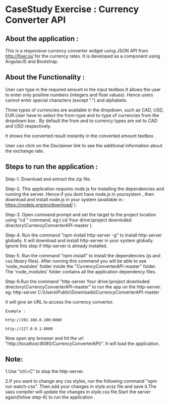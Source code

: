 # CaseStudy Exercise : Currency Converter API

## About the application : 

This is a responsive currency converter widget using JSON API from http://fixer.io/ for the currency rates.
It is developed as a component using AngularJS and Bootstrap.

## About the Functionality :

User can type in the required amount in the input textbox.It allows the user to enter only positive numbers (integers and float values). Hence users cannot enter special characters (except ".") and alphabets.

Three types of currencies are available in the dropdown, such as CAD, USD, EUR.User have to select the from-type and to-type of currencies from the dropdown box . By default the from and to currency types are set to CAD and USD respectively.

It shows the converted result instantly in the converted amount textbox .

User can click on the Disclaimer link to see the additional information about the exchange rate.

## Steps to run the application :

Step-1. Download and extract the zip file.

Step-2. This application requires node.js for installing the dependencies and running the server. Hence if you dont have node.js in yoursystem , then download and install node.js in your system (available in : https://nodejs.org/en/download/ ).

Step-3. Open command prompt and set the target to the project location using "cd <project location>" command. eg:( cd Your drive:\project downloded directory\CurrencyConverterAPI-master ). 

Step-4. Run the command "npm install http-server -g" to install http-server globally. It will download and install http-server in your system globally. Ignore this step if http-server is already installed.

Step-5. Run the command "npm install" to install the dependencies (js and css library files). After running this command you will be able to see 'node_modules' folder inside the "CurrencyConverterAPI-master" folder. The 'node_modules' folder contains all the application dependency files.

Step-6.Run the command "http-server Your drive:\project downloded directory\CurrencyConverterAPI-master" to run the app on the http-server.
eg: http-server C:\Users\Public\Downloads\CurrencyConverterAPI-master
    
It will give an URL to access the currency convertor.

    Example :
    
    http://192.168.0.100:8080
    
    http://127.0.0.1:8080

Now open any browser and hit the url "http://localhost:8080/CurrencyConverterAPI/". It will load the application.

## Note:
1.Use "ctrl+C" to stop the http-server.

2.If you want to change any css styles, run the following command "npm run watch-css". Then add your changes in style.scss file and save it.The sass compiler will update the changes in style.css file.Start the server again(follow step-6) to run the application .
   

